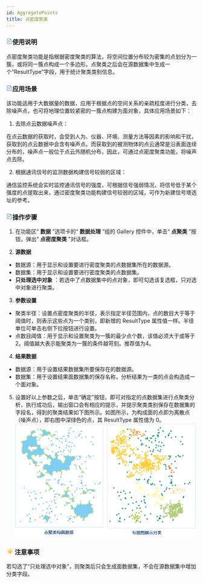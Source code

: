 ```yaml
---
id: AggregatePoints
title: 点密度聚类
---
```

### ![](../../img/read.gif)使用说明

点密度聚类功能是指根据密度聚类的算法，将空间位置分布较为密集的点划分为一簇，或将同一簇点构成一个多边形。点聚类之后会在源数据集中生成一个“ResultType”字段，用于统计聚类类别信息。

### ![](../../img/read.gif)应用场景

该功能适用于大数据量的数据，应用于根据点的空间关系的亲疏程度进行分类，去除噪声点，也可将地理位置较紧密的一簇点构建为面对象，具体应用场景如下：

  1. 去除点云数据噪声点： 

在点云数据的获取时，会受到人为、仪器、环境、测量方法等因素的影响和干扰，获取到的点云数据中会含有噪声点。而获取到的被测物体的点云通常是沿表面连续分布的，噪声点一般位于点云外随机分布，因此，可通过点密度聚类功能，将噪声点去除。

  2. 根据通讯信号的监测数据构建信号较弱的区域： 

通信监控系统会实时监控通讯信号的强度，可根据信号强弱情况，将信号低于某个强度的点提取出来，通过密度聚类功能构建信号较弱的区域，可作为新建信号塔选址的参考。

### ![](../../img/read.gif)操作步骤

1. 在功能区“ **数据** ”选项卡的“ **数据处理** ”组的 Gallery 控件中，单击“ **点聚类** ”按钮，弹出“ **点密度聚类** ”对话框。

2. **源数据**
  * 数据源：用于显示和设置要进行密度聚类的点数据集所在的数据源。
  * 数据集：用于显示和设置要进行密度聚类的点数据集。
  * **只处理选中对象** ：若选中了点数据集中的点对象，即可勾选该复选框，只对选中对象进行聚类。
3. **参数设置**
  * 聚类半径：设置点密度聚类的半径，表示指定半径范围内，点的数目大于等于阈值时，则表示这些点为一个类别，即新增的 ResultType 属性值一样。半径单位可单击右侧下拉按钮进行设置。
  * 点数目阈值：用于显示和设置聚类为一簇的最少点个数，该值必须大于或等于2。阈值越大表示能聚类为一簇的条件越苛刻。推荐值为4。
4. **结果数据**
  * 数据源：用于设置结果数据集所要保存在的数据源。
  * 数据集：用于设置结果面数据集的保存名称，分析结果为一类的点会构造成一个面对象。
5. 设置好以上参数之后，单击“确定”按钮，即可对指定的点数据集进行点聚类分析，执行成功后，输出窗口会有相应的提示，并提示聚类类别保存在数据集的字段名，得到的聚类结果如下图所示。如图所示，为构成面的点即为离散点（噪声点），即右图中深绿色的点，其 ResultType 属性值为 0。  
  ![](img/AggregatePointsResult.png)  

### ![](../../img/note.png)注意事项

若勾选了“只处理选中对象”，则聚类后只会生成面数据集，不会在源数据集中增加分类字段。

